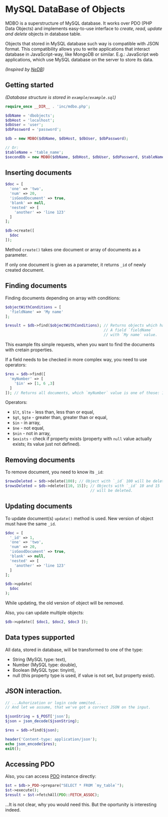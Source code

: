# MySQL DataBase of Objects

MDBO is a superstructure of MySQL database. It works over PDO (PHP Data Objects) and implements easy-to-use interface to *create, read, update and delete* objects in database table.

Objects that stored in MySQL database such way is compatible with JSON format. This compatibility allows you to write applications that interact database in JavaScript-way, like MongoDB or similar. E.g.: JavaScript web applications, which use MySQL database on the server to store its data.

*(Inspired by [NeDB](https://github.com/louischatriot/nedb))*

## Getting started

*(Database structure is stored in `example/example.sql`)*

```php
require_once __DIR__ . 'inc/mdbo.php';

$dbName = 'dbobjects';
$dbHost = 'localhost';
$dbUser = 'user';
$dbPassword = 'password';

$db = new MDBO($dbName, $dbHost, $dbUser, $dbPassword);

// Or:
$tableName = 'table_name';
$secondDb = new MDBO($dbName, $dbHost, $dbUser, $dbPassword, $tableName);
```

## Inserting documents

```php
$doc = [
  'one' => 'two',
  'num' => 20,
  'isGoodDocument' => true,
  'blank' => null,
  'nested' => [
    'another' => 'line 123'
  ]
];

$db->create([
  $doc
]);
```

Method `create()` takes one document or array of documents as a parameter.

If only one document is given as a parameter, it returns `_id` of newly created document.

## Finding documents

Finding documents depending on array with conditions:

```php
$objectWithConditions = [
  'fieldName' => 'My name'
];

$result = $db->find($objectWithConditions); // Returns objects which have
                                            // A field `fieldName`
                                            // with `My name` value.
```

This example fits simple requests, when you want to find the documents with cretain properties.

If a field needs to be checked in more complex way, you need to use operators:

```php
$res = $db->find([
  'myNumber' => [
    '$in' => [1, 6 ,3]
  ]
]); // Returns all documents, which `myNumber` value is one of those: 1, 6 or 3.
```

Operators:

- `$lt`, `$lte` - less than, less than or equal,
- `$gt`, `$gte` - greater than, greater than or equal,
- `$in` - in array,
- `$ne` - not equal,
- `$nin` - not in array,
- `$exists` - check if property exists (property with `null` value actually exists; its value just not defined).

## Removing documents

To remove document, you need to know its `_id`:

```php
$rowsDeleted = $db->delete(100); // Object with `_id` 100 will be deleted.
$rowsDeleted = $db->delete([10, 15]); // Objects with `_id` 10 and 15
                                      // will be deleted.
```

## Updating documents

To update document(s) `update()` method is used. New version of object must have the same `_id`.

```php
$doc = [
  '_id' => 1,
  'one' => 'two',
  'num' => 20,
  'isGoodDocument' => true,
  'blank' => null,
  'nested' => [
    'another' => 'line 123'
  ]
];

$db->update(
  $doc
);
```

While updating, the old version of object will be removed.

Also, you can update multiple objects:

```php
$db->update([ $doc1, $doc2, $doc3 ]);
```

## Data types supported

All data, stored in database, will be transformed to one of the type:

- String (MySQL type: text),
- Number (MySQL type: double),
- Boolean (MySQL type: tinyint),
- null (this property type is used, if value is not set, but property exist).

## JSON interaction.

```php
// ...Auhorization or login code ommited...
// And let we assume, that we've got a correct JSON on the input.

$jsonString = $_POST['json'];
$json = json_decode($jsonString);

$res = $db->find($json);

header('Content-type: application/json');
echo json_encode($res);
exit();
```

## Accessing PDO

Also, you can access [PDO](https://www.php.net/manual/en/book.pdo.php) instance directly:

```php
$st = $db->_PDO->prepare("SELECT * FROM `my_table`");
$st->execute();
$result = $st->fetchAll(PDO::FETCH_ASSOC);
```

...It is not clear, why you would need this. But the oportunity is interesting indeed.

